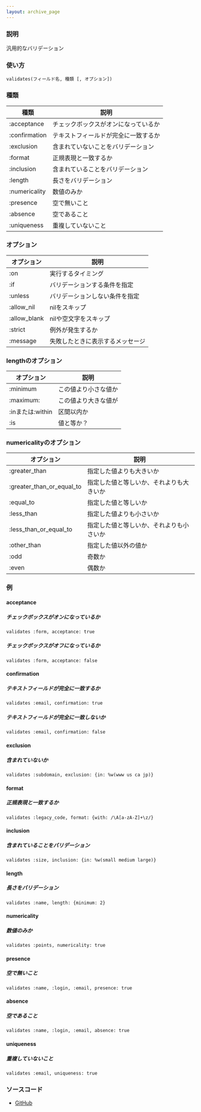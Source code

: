 ```yaml
---
layout: archive_page
---
```

### 説明
汎用的なバリデーション

### 使い方
    validates(フィールド名, 種類 [, オプション])

### 種類

種類          | 説明
--------------|-------------------
:acceptance   | チェックボックスがオンになっているか
:confirmation | テキストフィールドが完全に一致するか
:exclusion    | 含まれていないことをバリデーション
:format       | 正規表現と一致するか
:inclusion    | 含まれていることをバリデーション
:length       | 長さをバリデーション
:numericality | 数値のみか
:presence     | 空で無いこと
:absence      | 空であること
:uniqueness   | 重複していないこと

### オプション

オプション        | 説明
-------------|----------------
:on          | 実行するタイミング
:if          | バリデーションする条件を指定
:unless      | バリデーションしない条件を指定
:allow_nil   | nilをスキップ
:allow_blank | nilや空文字をスキップ
:strict      | 例外が発生するか
:message     | 失敗したときに表示するメッセージ

### lengthのオプション

オプション         | 説明
--------------|--------------
:minimum      | この値より小さな値か
:maximum:     | この値より大きな値が
:inまたは:within | 区間以内か
:is           | 値と等か？

### numericalityのオプション

オプション                     | 説明
--------------------------|---------------------
:greater_than             | 指定した値よりも大きいか
:greater_than_or_equal_to | 指定した値と等しいか、それよりも大きいか
:equal_to                 | 指定した値と等しいか
:less_than                | 指定した値よりも小さいか
:less_than_or_equal_to    | 指定した値と等しいか、それよりも小さいか
:other_than               | 指定した値以外の値か
:odd                      | 奇数か
:even                     | 偶数か

### 例
#### acceptance
##### チェックボックスがオンになっているか
    validates :form, acceptance: true

##### チェックボックスがオフになっているか
    validates :form, acceptance: false

#### confirmation
##### テキストフィールドが完全に一致するか
    validates :email, confirmation: true

##### テキストフィールドが完全に一致しないか
    validates :email, confirmation: false

#### exclusion
##### 含まれていないか
    validates :subdomain, exclusion: {in: %w(www us ca jp)}

#### format
##### 正規表現と一致するか
    validates :legacy_code, format: {with: /\A[a-zA-Z]+\z/}

#### inclusion
##### 含まれていることをバリデーション
    validates :size, inclusion: {in: %w(small medium large)}

#### length
##### 長さをバリデーション
    validates :name, length: {minimum: 2}

#### numericality
##### 数値のみか
    validates :points, numericality: true

#### presence
##### 空で無いこと
    validates :name, :login, :email, presence: true

#### absence
##### 空であること
    validates :name, :login, :email, absence: true

#### uniqueness
##### 重複していないこと
    validates :email, uniqueness: true

### ソースコード
* [GitHub](https://github.com/rails/rails/blob/ac30e389ecfa0e26e3d44c1eda8488ddf63b3ecc/activemodel/lib/active_model/validations/validates.rb#L105)